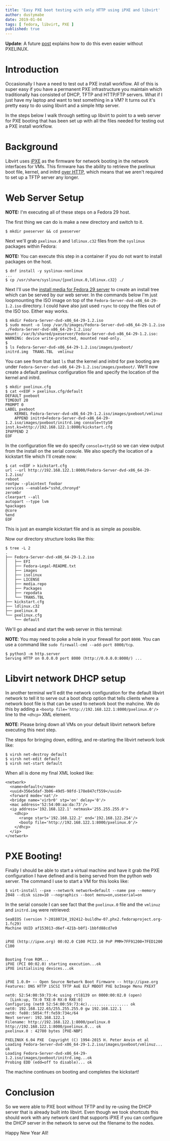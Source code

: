 ```yaml
---
title: 'Easy PXE boot testing with only HTTP using iPXE and libvirt'
author: dustymabe
date: 2019-01-04
tags: [ fedora, libvirt, PXE ]
published: true
---
```


**Update**: A future
            [post](/2019/09/13/update-on-easy-pxe-boot-testing-post-minus-pxelinux/)
            explains how to do this even easier without PXELINUX.

# Introduction

Occasionally I have a need to test out a PXE install workflow. All of
this is super easy if you have a permanent PXE infrastructure you maintain
which traditionally has consisted of DHCP, TFTP and HTTP/FTP servers.
What if I just have my laptop and want to test something in a VM? It turns
out it's pretty easy to do using libvirt and a simple http server.

In the steps below I walk through setting up libvirt to point to a web server
for PXE booting that has been set up with all the files needed for testing out
a PXE install workflow.

# Background

Libvirt uses [iPXE](https://ipxe.org/) as the firmware for network booting 
in the network interfaces for VMs. This firmware has the ability to retrieve
the pxelinux boot file, kernel, and initrd [over HTTP](http://etherboot.org/wiki/httpboot#http_booting),
which means that we aren't required to set up a TFTP server any longer.

# Web Server Setup

**NOTE:** I'm executing all of these steps on a Fedora 29 host.

The first thing we can do is make a new directory and switch to it.


```nohighlight
$ mkdir pxeserver && cd pxeserver
```

Next we'll grab `pxelinux.0` and `ldlinux.c32` files from the `syslinux` packages within Fedora:


**NOTE:** You can execute this step in a container if you do not want to install packages on the host.


```nohighlight
$ dnf install -y syslinux-nonlinux
...
$ cp /usr/share/syslinux/{pxelinux.0,ldlinux.c32} ./
```

Next I'll use the 
[install media for Fedora 29 server](https://download.fedoraproject.org/pub/fedora/linux/releases/29/Server/x86_64/iso/Fedora-Server-dvd-x86_64-29-1.2.iso)
to create an install tree which can be served by our web server. In the
commands below I'm just loopmounting the ISO image on top of the
`Fedora-Server-dvd-x86_64-29-1.2.iso` directory. I could have also just
used `rsync` to copy the files out of the ISO too. Either way works.


```nohighlight
$ mkdir Fedora-Server-dvd-x86_64-29-1.2.iso
$ sudo mount -o loop /var/b/images/Fedora-Server-dvd-x86_64-29-1.2.iso ./Fedora-Server-dvd-x86_64-29-1.2.iso/
mount: /var/b/shared/pxeserver/Fedora-Server-dvd-x86_64-29-1.2.iso: WARNING: device write-protected, mounted read-only.
$
$ ls Fedora-Server-dvd-x86_64-29-1.2.iso/images/pxeboot/
initrd.img  TRANS.TBL  vmlinuz
```

You can see from that last `ls` that the kernel and initrd for pxe booting
are under `Fedora-Server-dvd-x86_64-29-1.2.iso/images/pxeboot/`. We'll now
create a default pxelinux configuration file and specify the location of the
kernel and initrd.

```nohighlight
$ mkdir pxelinux.cfg
$ cat <<EOF > pxelinux.cfg/default
DEFAULT pxeboot
TIMEOUT 20
PROMPT 0
LABEL pxeboot
    KERNEL Fedora-Server-dvd-x86_64-29-1.2.iso/images/pxeboot/vmlinuz
    APPEND initrd=Fedora-Server-dvd-x86_64-29-1.2.iso/images/pxeboot/initrd.img console=ttyS0 inst.ks=http://192.168.122.1:8000/kickstart.cfg
IPAPPEND 2
EOF
```

In the configuration file we do specify `console=ttyS0` so we can view
output from the install on the serial console. We also specify the 
location of a kickstart file which I'll create now:


```nohighlight
$ cat <<EOF > kickstart.cfg
url --url http://192.168.122.1:8000/Fedora-Server-dvd-x86_64-29-1.2.iso/
reboot
rootpw --plaintext foobar
services --enabled="sshd,chronyd"
zerombr
clearpart --all
autopart --type lvm
%packages
@core
%end
EOF
```

This is just an example kickstart file and is as simple as possible.


Now our directory structure looks like this:

```nohighlight
$ tree -L 2
.
├── Fedora-Server-dvd-x86_64-29-1.2.iso
│   ├── EFI
│   ├── Fedora-Legal-README.txt
│   ├── images
│   ├── isolinux
│   ├── LICENSE
│   ├── media.repo
│   ├── Packages
│   ├── repodata
│   └── TRANS.TBL
├── kickstart.cfg
├── ldlinux.c32
├── pxelinux.0
└── pxelinux.cfg
    └── default
```

We'll go ahead and start the web server in this terminal:

**NOTE**: You may need to poke a hole in your firewall for port
          `8000`. You can use a command like `sudo firewall-cmd --add-port 8000/tcp`.

```nohighlight
$ python3 -m http.server 
Serving HTTP on 0.0.0.0 port 8000 (http://0.0.0.0:8000/) ...
```

# Libvirt network DHCP setup

In another terminal we'll edit the network configuration for the
default libvirt network to tell it to serve out a boot dhcp option
that tells clients where a network boot file is that can be used
to network boot the mahcine. We do this by adding a
`<bootp file='http://192.168.122.1:8000/pxelinux.0'/>` line to
the `<dhcp>` XML element.

**NOTE**: Please bring down all VMs on your default libvirt network
        before executing this next step.

The steps for bringing down, editing, and re-starting the libvirt
network look like:

```nohighlight
$ virsh net-destroy default
$ virsh net-edit default
$ virsh net-start default
```

When all is done my final XML looked like:

```nohighlight
<network>
  <name>default</name>
  <uuid>356e5daf-3b06-49d5-98fd-178e847cf559</uuid>
  <forward mode='nat'/>
  <bridge name='virbr0' stp='on' delay='0'/>
  <mac address='52:54:00:aa:da:73'/>
  <ip address='192.168.122.1' netmask='255.255.255.0'>
    <dhcp>
      <range start='192.168.122.2' end='192.168.122.254'/>
      <bootp file='http://192.168.122.1:8000/pxelinux.0'/>
    </dhcp>
  </ip>
</network>
```

# PXE Booting!

Finally I should be able to start a virtual machine and have it
grab the PXE configuration I have defined and is being served from
the python web server. The command I use to start a VM for this
looks like:

```nohighlight
$ virt-install --pxe --network network=default --name pxe --memory 2048 --disk size=10 --nographics --boot menu=on,useserial=on
```

In the serial console I can see fact that the `pxelinux.0` file
and the `vmlinuz` and `initrd.img` were retrieved:

```nohighlight
SeaBIOS (version ?-20180724_192412-buildhw-07.phx2.fedoraproject.org-1.fc29)
Machine UUID af153013-d6ef-421b-b0f1-1bbfd88cd7e9


iPXE (http://ipxe.org) 00:02.0 C100 PCI2.10 PnP PMM+7FF91200+7FED1200 C100
                                                                               

Booting from ROM...
iPXE (PCI 00:02.0) starting execution...ok
iPXE initialising devices...ok


iPXE 1.0.0+ -- Open Source Network Boot Firmware -- http://ipxe.org
Features: DNS HTTP iSCSI TFTP AoE ELF MBOOT PXE bzImage Menu PXEXT

net0: 52:54:00:59:73:4c using rtl8139 on 0000:00:02.0 (open)
  [Link:up, TX:0 TXE:0 RX:0 RXE:0]
Configuring (net0 52:54:00:59:73:4c).................. ok
net0: 192.168.122.65/255.255.255.0 gw 192.168.122.1
net0: fe80::5054:ff:fe59:734c/64
Next server: 192.168.122.1
Filename: http://192.168.122.1:8000/pxelinux.0
http://192.168.122.1:8000/pxelinux.0... ok
pxelinux.0 : 42780 bytes [PXE-NBP]

PXELINUX 6.04 PXE  Copyright (C) 1994-2015 H. Peter Anvin et al
Loading Fedora-Server-dvd-x86_64-29-1.2.iso/images/pxeboot/vmlinuz... ok
Loading Fedora-Server-dvd-x86_64-29-1.2.iso/images/pxeboot/initrd.img...ok
Probing EDD (edd=off to disable)... ok
```

The machine continues on booting and completes the kickstart!

# Conclusion

So we were able to PXE boot without TFTP and by re-using the DHCP server
that is already built into libvirt. Even though we took shortcuts this should
work with any network card that supports iPXE if you can configure the DHCP
server in the network to serve out the filename to the nodes.

Happy New Year All!
